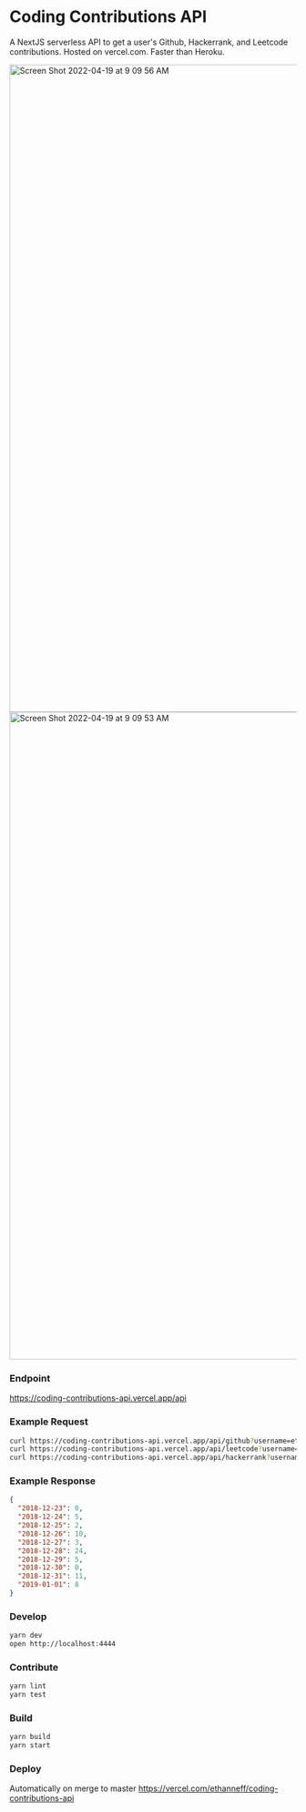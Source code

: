 # Coding Contributions API

A NextJS serverless API to get a user's Github, Hackerrank, and Leetcode contributions. Hosted on vercel.com. Faster than Heroku.

<img width="1136" alt="Screen Shot 2022-04-19 at 9 09 56 AM" src="https://user-images.githubusercontent.com/2933593/164051651-8bd63e33-b74f-448c-85aa-f29af47ed6fa.png">

<img width="1136" alt="Screen Shot 2022-04-19 at 9 09 53 AM" src="https://user-images.githubusercontent.com/2933593/164051646-83b038ee-c958-4df4-b392-5d3399c07244.png">


### Endpoint

https://coding-contributions-api.vercel.app/api

### Example Request

```sh
curl https://coding-contributions-api.vercel.app/api/github?username=ethanneff
curl https://coding-contributions-api.vercel.app/api/leetcode?username=ethanneff
curl https://coding-contributions-api.vercel.app/api/hackerrank?username=ethanneff
```

### Example Response

```json
{
  "2018-12-23": 0,
  "2018-12-24": 5,
  "2018-12-25": 2,
  "2018-12-26": 10,
  "2018-12-27": 3,
  "2018-12-28": 24,
  "2018-12-29": 5,
  "2018-12-30": 0,
  "2018-12-31": 11,
  "2019-01-01": 8
}
```

### Develop

```sh
yarn dev
open http://localhost:4444
```

### Contribute

```sh
yarn lint
yarn test
```

### Build

```sh
yarn build
yarn start
```

### Deploy

Automatically on merge to master https://vercel.com/ethanneff/coding-contributions-api
